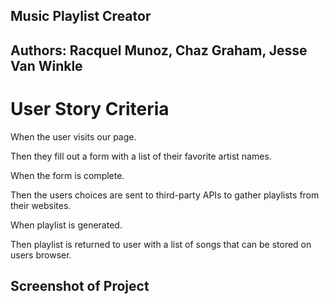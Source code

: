 ## Music Playlist Creator

## Authors: Racquel Munoz, Chaz Graham, Jesse Van Winkle

# User Story Criteria
When the user visits our page.

Then they fill out a form with a list of their favorite artist names.

When the form is complete.

Then the users choices are sent to third-party APIs to gather playlists from their websites.

When playlist is generated.

Then playlist is returned to user with a list of songs that can be stored on users browser.




## Screenshot of Project

